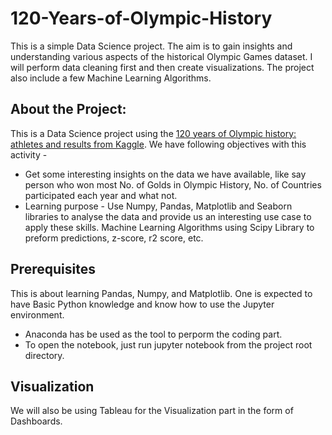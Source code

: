 # 120-Years-of-Olympic-History
This is a simple Data Science project. The aim is to gain insights and understanding various aspects of the historical Olympic Games dataset. I will perform data cleaning first and then create visualizations. The project also include a few Machine Learning Algorithms.


## About the Project:

This is a Data Science project using the [120 years of Olympic history: athletes and results from Kaggle](https://www.kaggle.com/datasets/heesoo37/120-years-of-olympic-history-athletes-and-results). We have following objectives with this activity -
  - Get some interesting insights on the data we have available, like say person who won most No. of Golds in Olympic History, No. of Countries participated each year and what not.
  - Learning purpose - Use Numpy, Pandas, Matplotlib and Seaborn libraries to analyse the data and provide us an interesting use case to apply these skills. Machine Learning Algorithms using Scipy Library to preform predictions, z-score, r2 score, etc.


## Prerequisites

This is about learning Pandas, Numpy, and Matplotlib. One is expected to have Basic Python knowledge and know how to use the Jupyter environment.
- Anaconda has be used as the tool to perporm the coding part.
- To open the notebook, just run jupyter notebook from the project root directory.


## Visualization

We will also be using Tableau for the Visualization part in the form of Dashboards.
